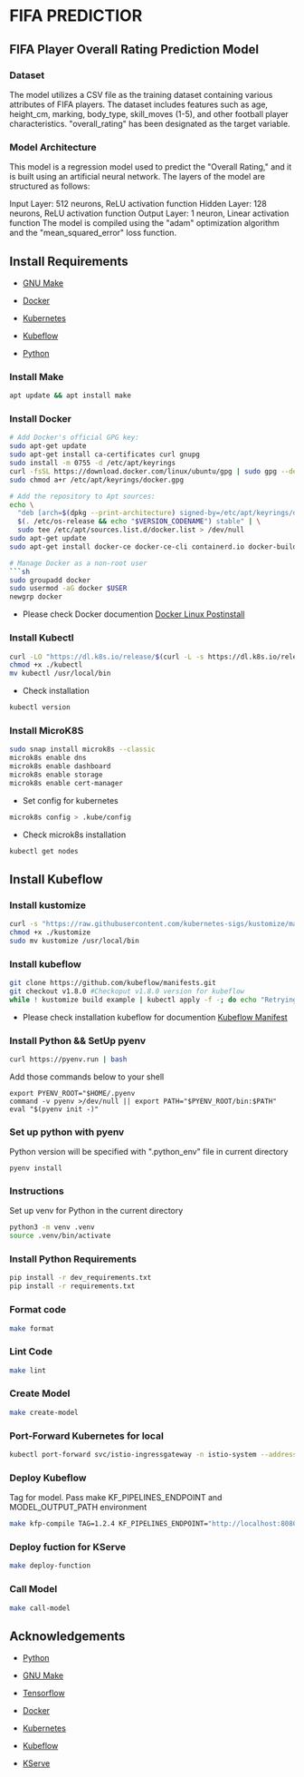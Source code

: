 # FIFA PREDICTIOR


## FIFA Player Overall Rating Prediction Model

### Dataset
The model utilizes a CSV file as the training dataset containing various attributes of FIFA players. The dataset includes features such as age, height_cm, marking, body_type, skill_moves (1-5), and other football player characteristics. "overall_rating" has been designated as the target variable.

### Model Architecture
This model is a regression model used to predict the "Overall Rating," and it is built using an artificial neural network. The layers of the model are structured as follows:

Input Layer: 512 neurons, ReLU activation function
Hidden Layer: 128 neurons, ReLU activation function
Output Layer: 1 neuron, Linear activation function
The model is compiled using the "adam" optimization algorithm and the "mean_squared_error" loss function.

## Install Requirements

* [GNU Make](https://www.gnu.org/software/make/manual/make.html)

* [Docker](https://www.docker.com/)

* [Kubernetes](https://kubernetes.io/)

* [Kubeflow](https://www.kubeflow.org/)

* [Python](https://www.python.org/)

### Install Make

```sh
apt update && apt install make
```

### Install Docker

```sh
# Add Docker's official GPG key:
sudo apt-get update
sudo apt-get install ca-certificates curl gnupg
sudo install -m 0755 -d /etc/apt/keyrings
curl -fsSL https://download.docker.com/linux/ubuntu/gpg | sudo gpg --dearmor -o /etc/apt/keyrings/docker.gpg
sudo chmod a+r /etc/apt/keyrings/docker.gpg

# Add the repository to Apt sources:
echo \
  "deb [arch=$(dpkg --print-architecture) signed-by=/etc/apt/keyrings/docker.gpg] https://download.docker.com/linux/ubuntu \
  $(. /etc/os-release && echo "$VERSION_CODENAME") stable" | \
  sudo tee /etc/apt/sources.list.d/docker.list > /dev/null
sudo apt-get update
sudo apt-get install docker-ce docker-ce-cli containerd.io docker-buildx-plugin docker-compose-plugin

# Manage Docker as a non-root user
```sh
sudo groupadd docker
sudo usermod -aG docker $USER
newgrp docker
```
* Please check Docker documention
 [Docker Linux Postinstall ](https://docs.docker.com/engine/install/linux-postinstall/#manage-docker-as-a-non-root-user)


### Install Kubectl

```sh
curl -LO "https://dl.k8s.io/release/$(curl -L -s https://dl.k8s.io/release/stable.txt)/bin/linux/amd64/kubectl"
chmod +x ./kubectl
mv kubectl /usr/local/bin
```
* Check installation

```sh
kubectl version
```

### Install MicroK8S

```sh
sudo snap install microk8s --classic
microk8s enable dns
microk8s enable dashboard
microk8s enable storage
microk8s enable cert-manager
```

* Set config for kubernetes

```sh
microk8s config > .kube/config
```

* Check microk8s installation

```sh
kubectl get nodes
```

## Install Kubeflow

### Install kustomize
```sh
curl -s "https://raw.githubusercontent.com/kubernetes-sigs/kustomize/master/hack/install_kustomize.sh"  | bash
chmod +x ./kustomize
sudo mv kustomize /usr/local/bin
```

### Install kubeflow
```sh
git clone https://github.com/kubeflow/manifests.git
git checkout v1.8.0 #Checkoput v1.8.0 version for kubeflow
while ! kustomize build example | kubectl apply -f -; do echo "Retrying to apply resources"; sleep 10; done
```
* Please check installation kubeflow for documention [Kubeflow Manifest](https://github.com/kubeflow/manifests)

### Install Python && SetUp pyenv

``` sh
curl https://pyenv.run | bash
```


Add those commands below to your shell

```
export PYENV_ROOT="$HOME/.pyenv
command -v pyenv >/dev/null || export PATH="$PYENV_ROOT/bin:$PATH"
eval "$(pyenv init -)"
```

###  Set up python with pyenv

Python version will be specified with ".python_env" file in current directory

```
pyenv install
```

### Instructions

Set up venv for Python in the current directory

```sh
python3 -m venv .venv
source .venv/bin/activate
```

### Install Python Requirements

```sh
pip install -r dev_requirements.txt
pip install -r requirements.txt
```

### Format code

```sh
make format
```

### Lint Code

```sh
make lint
```
### Create Model

```sh
make create-model
```

### Port-Forward Kubernetes for local

```sh
kubectl port-forward svc/istio-ingressgateway -n istio-system --address 0.0.0.0 8080:80 &
```

### Deploy Kubeflow

Tag for model. Pass make KF_PIPELINES_ENDPOINT and MODEL_OUTPUT_PATH environment

```sh
make kfp-compile TAG=1.2.4 KF_PIPELINES_ENDPOINT="http://localhost:8080"  MODEL_OUTPUT_PATH="/data"
```
### Deploy fuction for KServe

```sh
make deploy-function
```

### Call Model

```sh
make call-model
```

## Acknowledgements

* [Python](https://www.python.org/)

* [GNU Make](https://www.gnu.org/software/make/manual/make.html)

* [Tensorflow](https://www.tensorflow.org/)

* [Docker](https://www.docker.com/)

* [Kubernetes](https://kubernetes.io/)

* [Kubeflow](https://www.kubeflow.org/)

* [KServe](https://kserve.github.io/)


